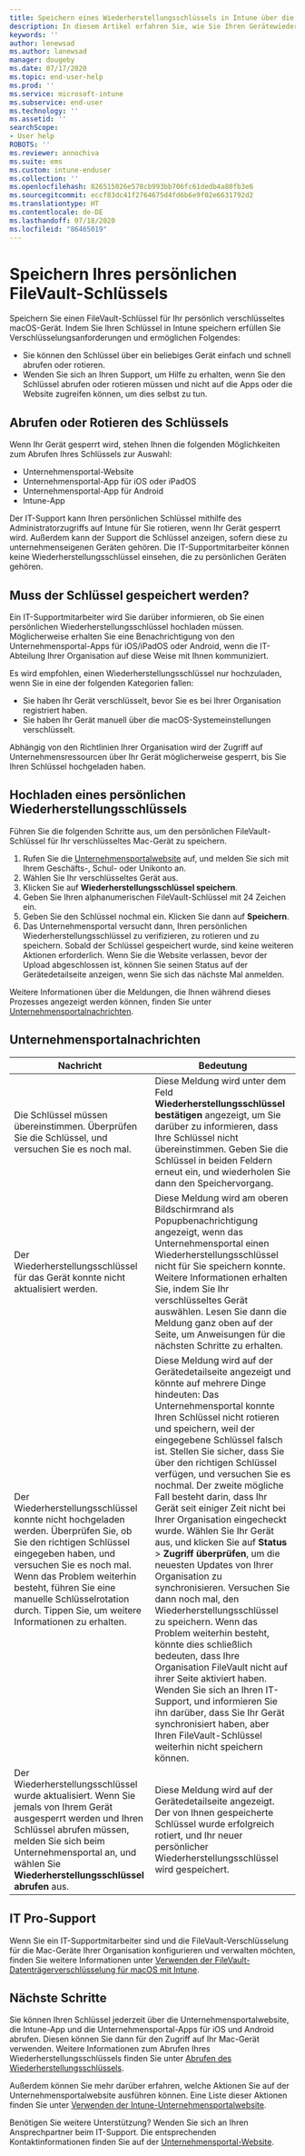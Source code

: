 ```yaml
---
title: Speichern eines Wiederherstellungsschlüssels in Intune über die Unternehmensportalwebsite
description: In diesem Artikel erfahren Sie, wie Sie Ihren Gerätewiederherstellungsschlüssel über die Unternehmensportalwebsite hochladen und speichern.
keywords: ''
author: lenewsad
ms.author: lanewsad
manager: dougeby
ms.date: 07/17/2020
ms.topic: end-user-help
ms.prod: ''
ms.service: microsoft-intune
ms.subservice: end-user
ms.technology: ''
ms.assetid: ''
searchScope:
- User help
ROBOTS: ''
ms.reviewer: annochiva
ms.suite: ems
ms.custom: intune-enduser
ms.collection: ''
ms.openlocfilehash: 826515026e578cb993bb706fc61dedb4a80fb3e6
ms.sourcegitcommit: eccf83dc41f2764675d4fd6b6e9f02e6631792d2
ms.translationtype: HT
ms.contentlocale: de-DE
ms.lasthandoff: 07/18/2020
ms.locfileid: "86465019"
---
```

# <a name="store-your-personal-filevault-key"></a>Speichern Ihres persönlichen FileVault-Schlüssels 

Speichern Sie einen FileVault-Schlüssel für Ihr persönlich verschlüsseltes macOS-Gerät. Indem Sie Ihren Schlüssel in Intune speichern erfüllen Sie Verschlüsselungsanforderungen und ermöglichen Folgendes: 

* Sie können den Schlüssel über ein beliebiges Gerät einfach und schnell abrufen oder rotieren. 
* Wenden Sie sich an Ihren Support, um Hilfe zu erhalten, wenn Sie den Schlüssel abrufen oder rotieren müssen und nicht auf die Apps oder die Website zugreifen können, um dies selbst zu tun.


## <a name="retrieve-or-rotate-the-key"></a>Abrufen oder Rotieren des Schlüssels

Wenn Ihr Gerät gesperrt wird, stehen Ihnen die folgenden Möglichkeiten zum Abrufen Ihres Schlüssels zur Auswahl:
   
- Unternehmensportal-Website
- Unternehmensportal-App für iOS oder iPadOS 
- Unternehmensportal-App für Android
- Intune-App
 
 Der IT-Support kann Ihren persönlichen Schlüssel mithilfe des Administratorzugriffs auf Intune für Sie rotieren, wenn Ihr Gerät gesperrt wird. Außerdem kann der Support die Schlüssel anzeigen, sofern diese zu unternehmenseigenen Geräten gehören. Die IT-Supportmitarbeiter können keine Wiederherstellungsschlüssel einsehen, die zu persönlichen Geräten gehören.   


## <a name="do-i-need-to-store-my-key"></a>Muss der Schlüssel gespeichert werden?  
Ein IT-Supportmitarbeiter wird Sie darüber informieren, ob Sie einen persönlichen Wiederherstellungsschlüssel hochladen müssen. Möglicherweise erhalten Sie eine Benachrichtigung von den Unternehmensportal-Apps für iOS/iPadOS oder Android, wenn die IT-Abteilung Ihrer Organisation auf diese Weise mit Ihnen kommuniziert. 

Es wird empfohlen, einen Wiederherstellungsschlüssel nur hochzuladen, wenn Sie in eine der folgenden Kategorien fallen:
* Sie haben Ihr Gerät verschlüsselt, bevor Sie es bei Ihrer Organisation registriert haben. 
* Sie haben Ihr Gerät manuell über die macOS-Systemeinstellungen verschlüsselt.   

Abhängig von den Richtlinien Ihrer Organisation wird der Zugriff auf Unternehmensressourcen über Ihr Gerät möglicherweise gesperrt, bis Sie Ihren Schlüssel hochgeladen haben.  

## <a name="upload-personal-recovery-key"></a>Hochladen eines persönlichen Wiederherstellungsschlüssels 
Führen Sie die folgenden Schritte aus, um den persönlichen FileVault-Schlüssel für Ihr verschlüsseltes Mac-Gerät zu speichern.  


1. Rufen Sie die [Unternehmensportalwebsite](https://portal.manage.microsoft.com) auf, und melden Sie sich mit Ihrem Geschäfts-, Schul- oder Unikonto an. 
2. Wählen Sie Ihr verschlüsseltes Gerät aus.
3. Klicken Sie auf **Wiederherstellungsschlüssel speichern**.  
4. Geben Sie Ihren alphanumerischen FileVault-Schlüssel mit 24 Zeichen ein.  
5. Geben Sie den Schlüssel nochmal ein. Klicken Sie dann auf **Speichern**.
6. Das Unternehmensportal versucht dann, Ihren persönlichen Wiederherstellungsschlüssel zu verifizieren, zu rotieren und zu speichern. Sobald der Schlüssel gespeichert wurde, sind keine weiteren Aktionen erforderlich. Wenn Sie die Website verlassen, bevor der Upload abgeschlossen ist, können Sie seinen Status auf der Gerätedetailseite anzeigen, wenn Sie sich das nächste Mal anmelden.  

Weitere Informationen über die Meldungen, die Ihnen während dieses Prozesses angezeigt werden können, finden Sie unter [Unternehmensportalnachrichten](store-recovery-key.md#company-portal-messages).  

## <a name="company-portal-messages"></a>Unternehmensportalnachrichten

|Nachricht  |Bedeutung  |
|---------|---------|
|Die Schlüssel müssen übereinstimmen. Überprüfen Sie die Schlüssel, und versuchen Sie es noch mal.     | Diese Meldung wird unter dem Feld **Wiederherstellungsschlüssel bestätigen** angezeigt, um Sie darüber zu informieren, dass Ihre Schlüssel nicht übereinstimmen. Geben Sie die Schlüssel in beiden Feldern erneut ein, und wiederholen Sie dann den Speichervorgang.        |
|Der Wiederherstellungsschlüssel für das Gerät konnte nicht aktualisiert werden.| Diese Meldung wird am oberen Bildschirmrand als Popupbenachrichtigung angezeigt, wenn das Unternehmensportal einen Wiederherstellungsschlüssel nicht für Sie speichern konnte. Weitere Informationen erhalten Sie, indem Sie Ihr verschlüsseltes Gerät auswählen. Lesen Sie dann die Meldung ganz oben auf der Seite, um Anweisungen für die nächsten Schritte zu erhalten. |
|Der Wiederherstellungsschlüssel konnte nicht hochgeladen werden. Überprüfen Sie, ob Sie den richtigen Schlüssel eingegeben haben, und versuchen Sie es noch mal. Wenn das Problem weiterhin besteht, führen Sie eine manuelle Schlüsselrotation durch. Tippen Sie, um weitere Informationen zu erhalten.     | Diese Meldung wird auf der Gerätedetailseite angezeigt und könnte auf mehrere Dinge hindeuten: Das Unternehmensportal konnte Ihren Schlüssel nicht rotieren und speichern, weil der eingegebene Schlüssel falsch ist. Stellen Sie sicher, dass Sie über den richtigen Schlüssel verfügen, und versuchen Sie es nochmal. Der zweite mögliche Fall besteht darin, dass Ihr Gerät seit einiger Zeit nicht bei Ihrer Organisation eingecheckt wurde. Wählen Sie Ihr Gerät aus, und klicken Sie auf **Status** > **Zugriff überprüfen**, um die neuesten Updates von Ihrer Organisation zu synchronisieren. Versuchen Sie dann noch mal, den Wiederherstellungsschlüssel zu speichern. Wenn das Problem weiterhin besteht, könnte dies schließlich bedeuten, dass Ihre Organisation FileVault nicht auf ihrer Seite aktiviert haben. Wenden Sie sich an Ihren IT-Support, und informieren Sie ihn darüber, dass Sie Ihr Gerät synchronisiert haben, aber Ihren FileVault-Schlüssel weiterhin nicht speichern können.         |
|Der Wiederherstellungsschlüssel wurde aktualisiert. Wenn Sie jemals von Ihrem Gerät ausgesperrt werden und Ihren Schlüssel abrufen müssen, melden Sie sich beim Unternehmensportal an, und wählen Sie **Wiederherstellungsschlüssel abrufen** aus.    | Diese Meldung wird auf der Gerätedetailseite angezeigt. Der von Ihnen gespeicherte Schlüssel wurde erfolgreich rotiert, und Ihr neuer persönlicher Wiederherstellungsschlüssel wird gespeichert.    |



## <a name="it-pro-support"></a>IT Pro-Support

Wenn Sie ein IT-Supportmitarbeiter sind und die FileVault-Verschlüsselung für die Mac-Geräte Ihrer Organisation konfigurieren und verwalten möchten, finden Sie weitere Informationen unter [Verwenden der FileVault-Datenträgerverschlüsselung für macOS mit Intune](https://docs.microsoft.com/mem/intune/protect/encrypt-devices-filevault).  

## <a name="next-steps"></a>Nächste Schritte

Sie können Ihren Schlüssel jederzeit über die Unternehmensportalwebsite, die Intune-App und die Unternehmensportal-Apps für iOS und Android abrufen. Diesen können Sie dann für den Zugriff auf Ihr Mac-Gerät verwenden. Weitere Informationen zum Abrufen Ihres Wiederherstellungsschlüssels finden Sie unter [Abrufen des Wiederherstellungsschlüssels](get-recovery-key-cpweb.md).

Außerdem können Sie mehr darüber erfahren, welche Aktionen Sie auf der Unternehmensportalwebsite ausführen können. Eine Liste dieser Aktionen finden Sie unter [Verwenden der Intune-Unternehmensportalwebsite](using-the-intune-company-portal-website.md).  

Benötigen Sie weitere Unterstützung? Wenden Sie sich an Ihren Ansprechpartner beim IT-Support. Die entsprechenden Kontaktinformationen finden Sie auf der [Unternehmensportal-Website](https://go.microsoft.com/fwlink/?linkid=2010980).  

